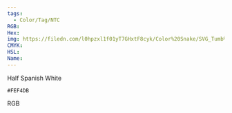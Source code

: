 ```yaml
---
tags:
  - Color/Tag/NTC
RGB:
Hex:
img: https://filedn.com/l0hpzxl1f01yT7GHxtF8cyk/Color%20Snake/SVG_Tumb%20Mass%20No%20Name/FEF4DB.svg
CMYK:
HSL:
Name:
---
```

Half Spanish White
```palette
#FEF4DB
```
RGB
